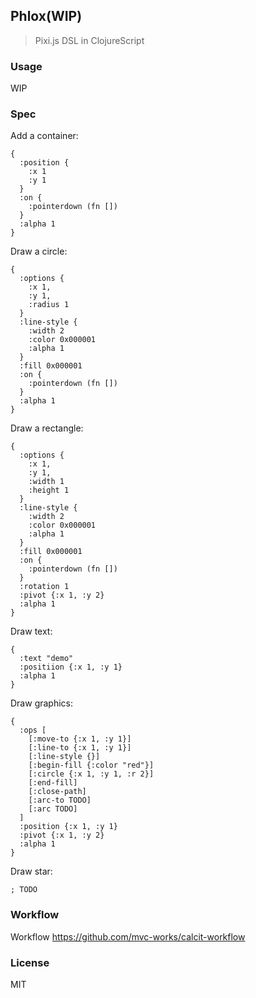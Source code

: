 
Phlox(WIP)
----

> Pixi.js DSL in ClojureScript

### Usage

WIP

### Spec

Add a container:

```edn
{
  :position {
    :x 1
    :y 1
  }
  :on {
    :pointerdown (fn [])
  }
  :alpha 1
}
```

Draw a circle:

```edn
{
  :options {
    :x 1,
    :y 1,
    :radius 1
  }
  :line-style {
    :width 2
    :color 0x000001
    :alpha 1
  }
  :fill 0x000001
  :on {
    :pointerdown (fn [])
  }
  :alpha 1
}
```

Draw a rectangle:

```edn
{
  :options {
    :x 1,
    :y 1,
    :width 1
    :height 1
  }
  :line-style {
    :width 2
    :color 0x000001
    :alpha 1
  }
  :fill 0x000001
  :on {
    :pointerdown (fn [])
  }
  :rotation 1
  :pivot {:x 1, :y 2}
  :alpha 1
}
```

Draw text:

```edn
{
  :text "demo"
  :positiion {:x 1, :y 1}
  :alpha 1
}
```

Draw graphics:

```edn
{
  :ops [
    [:move-to {:x 1, :y 1}]
    [:line-to {:x 1, :y 1}]
    [:line-style {}]
    [:begin-fill {:color "red"}]
    [:circle {:x 1, :y 1, :r 2}]
    [:end-fill]
    [:close-path]
    [:arc-to TODO]
    [:arc TODO]
  ]
  :position {:x 1, :y 1}
  :pivot {:x 1, :y 2}
  :alpha 1
}
```

Draw star:

```edn
; TODO
```

### Workflow

Workflow https://github.com/mvc-works/calcit-workflow

### License

MIT
